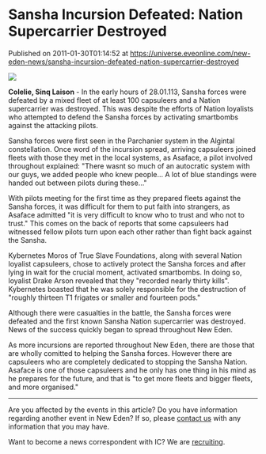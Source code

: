 # Sansha Incursion Defeated: Nation Supercarrier Destroyed
Published on 2011-01-30T01:14:52 at https://universe.eveonline.com/new-eden-news/sansha-incursion-defeated-nation-supercarrier-destroyed

![](http://www.eve-ic.net/media/assets/icarticlebanner.png)  
  
 **Colelie, Sinq Laison** \- In the early hours of 28.01.113, Sansha forces were defeated by a mixed fleet of at least 100 capsuleers and a Nation supercarrier was destroyed. This was despite the efforts of Nation loyalists who attempted to defend the Sansha forces by activating smartbombs against the attacking pilots.  
  
Sansha forces were first seen in the Parchanier system in the Algintal constellation. Once word of the incursion spread, arriving capsuleers joined fleets with those they met in the local systems, as Asaface, a pilot involved throughout explained: "There wasnt so much of an autocratic system with our guys, we added people who knew people... A lot of blue standings were handed out between pilots during these..."  
  
With pilots meeting for the first time as they prepared fleets against the Sansha forces, it was difficult for them to put faith into strangers, as Asaface admitted "it is very difficult to know who to trust and who not to trust." This comes on the back of reports that some capsuleers had witnessed fellow pilots turn upon each other rather than fight back against the Sansha.  
  
Kybernetes Moros of True Slave Foundations, along with several Nation loyalist capsuleers, chose to actively protect the Sansha forces and after lying in wait for the crucial moment, activated smartbombs. In doing so, loyalist Drake Arson revealed that they "recorded nearly thirty kills". Kybernetes boasted that he was solely responsible for the destruction of "roughly thirteen T1 frigates or smaller and fourteen pods."  
  
Although there were casualties in the battle, the Sansha forces were defeated and the first known Sansha Nation supercarrier was destroyed. News of the success quickly began to spread throughout New Eden.  
  
As more incursions are reported throughout New Eden, there are those that are wholly comitted to helping the Sansha forces. However there are capsuleers who are completely dedicated to stopping the Sansha Nation. Asaface is one of those capsuleers and he only has one thing in his mind as he prepares for the future, and that is "to get more fleets and bigger fleets, and more organised."

* * *

Are you affected by the events in this article? Do you have information regarding another event in New Eden? If so, please [contact us](http://www.eveonline.com/news.asp?a=submitrp) with any information that you may have.  
  
Want to become a news correspondent with IC? We are [recruiting](http://www.eveonline.com/isd.asp).
